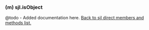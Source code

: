 ### (m) sjl.isObject
@todo - Added documentation here.
[Back to sjl direct members and methods list.](#sjl-direct-members-and-methods)
